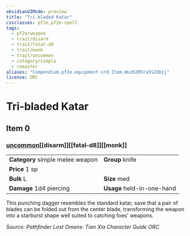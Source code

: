 ```yaml
---
obsidianUIMode: preview
title: "Tri-bladed Katar"
cssclasses: pf2e,pf2e-spell
tags:
  - pf2e/weapon
  - trait/disarm
  - trait/fatal-d8
  - trait/monk
  - trait/uncommon
  - category/simple
  - remaster
aliases: "Compendium.pf2e.equipment-srd.Item.WuzK2R5ra5SZdbij"
license: ORC
---
```

# Tri-bladed Katar
## Item 0
### [uncommon](uncommon "Uncommon Rarity Trait")[[disarm]][[fatal-d8]][[monk]]

|  |  |
| -- | -- |
| **Category** simple melee weapon | **Group** knife |
| **Price** 1 sp |  |
| **Bulk** L | **Size** med |
| **Damage** 1d4 piercing  | **Usage** held-in-one-hand |



This punching dagger resembles the standard katar, save that a pair of blades can be folded out from the center blade, transforming the weapon into a starburst shape well suited to catching foes' weapons.

*Source: Pathfinder Lost Omens: Tian Xia Character Guide*
*ORC*